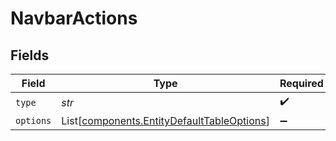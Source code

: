 # NavbarActions


## Fields

| Field                                                                                              | Type                                                                                               | Required                                                                                           | Description                                                                                        |
| -------------------------------------------------------------------------------------------------- | -------------------------------------------------------------------------------------------------- | -------------------------------------------------------------------------------------------------- | -------------------------------------------------------------------------------------------------- |
| `type`                                                                                             | *str*                                                                                              | :heavy_check_mark:                                                                                 | N/A                                                                                                |
| `options`                                                                                          | List[[components.EntityDefaultTableOptions](../../models/components/entitydefaulttableoptions.md)] | :heavy_minus_sign:                                                                                 | N/A                                                                                                |